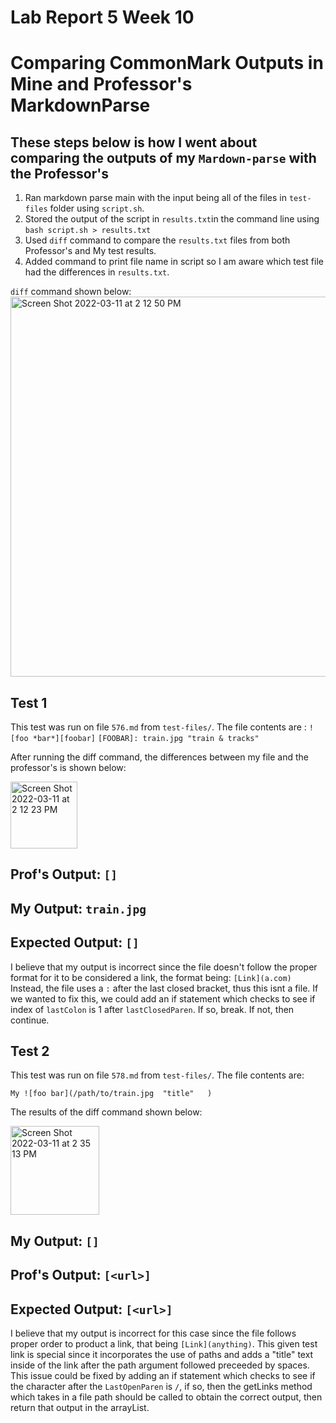 # Lab Report 5 Week 10

# Comparing CommonMark Outputs in Mine and Professor's MarkdownParse

## These steps below is how I went about comparing the outputs of my `Mardown-parse` with the Professor's

1. Ran markdown parse main with the input being all of the files in `test-files` folder using `script.sh`. 
2. Stored the output of the script in `results.txt`in the command line using `bash script.sh > results.txt`
3. Used `diff` command to compare the `results.txt` files from both Professor's and My test results.
4. Added command to print file name in script so I am aware which test file had the differences in `results.txt`.

`diff` command shown below:
<img width="608" alt="Screen Shot 2022-03-11 at 2 12 50 PM" src="https://user-images.githubusercontent.com/97641133/157979026-052d1c7f-ee8b-45fc-bc3a-cc6f6f530ac5.png">

## Test 1 
This test was run on file `576.md` from `test-files/`. The file contents are :
`![foo *bar*][foobar]`
`[FOOBAR]: train.jpg "train & tracks"`

After running the diff command, the differences between my file and the professor's is shown below:

<img width="107" alt="Screen Shot 2022-03-11 at 2 12 23 PM" src="https://user-images.githubusercontent.com/97641133/157978910-04f2eca5-5521-4536-a057-56e76ffc8303.png">

Prof's Output: `[]`
---
My Output: `train.jpg`
---
Expected Output: `[]`
---

I believe that my output is incorrect since the file doesn't follow the proper format for it to be considered a link, the format being:
`[Link](a.com)`
Instead, the file uses a `:` after the last closed bracket, thus this isnt a file. If we wanted to fix this, we could add an if statement which checks to see if index of `lastColon` is 1 after `lastClosedParen`. If so, break. If not, then continue. 

## Test 2
This test was run on file `578.md` from `test-files/`. The file contents are:

`My ![foo bar](/path/to/train.jpg  "title"   )`

The results of the diff command shown below:

<img width="142" alt="Screen Shot 2022-03-11 at 2 35 13 PM" src="https://user-images.githubusercontent.com/97641133/157983741-a26a5b13-946f-4e80-8946-c7fa230131e6.png">

My Output: `[]`
---
Prof's Output: `[<url>]`
---
Expected Output: `[<url>]`
---

I believe that my output is incorrect for this case since the file follows proper order to product a link, that being `[Link](anything)`.
This given test link is special since it incorporates the use of paths and adds a "title" text inside of the link after the path argument followed preceeded by spaces. This issue could be fixed by adding an if statement which checks to see if the character after the `LastOpenParen` is `/`, if so, then the getLinks method which takes in a file path should be called to obtain the correct output, then return that output in the arrayList.


  



